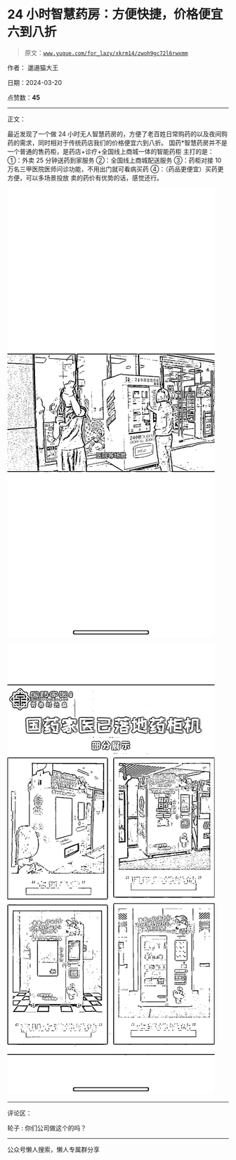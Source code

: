 # 24 小时智慧药房：方便快捷，价格便宜六到八折

> 原文：[`www.yuque.com/for_lazy/xkrm14/zwoh9gc72l6rwxmm`](https://www.yuque.com/for_lazy/xkrm14/zwoh9gc72l6rwxmm)

作者： 邋遢猫大王

日期：2024-03-20

点赞数：**45**

* * *

正文：

最近发现了一个做 24 小时无人智慧药房的，方便了老百姓日常购药的以及夜间购药的需求，同时相对于传统药店我们的价格便宜六到八折。
国药*智慧药房并不是一个普通的售药柜，是药店+诊疗+全国线上商城一体的智能药柜 主打的是： ①：外卖 25 分钟送药到家服务 ②：全国线上商城配送服务
③：药柜对接 10 万名三甲医院医师问诊功能，不用出门就可看病买药 ④：（药品更便宜）买药更方便，可以多场景投放 卖的药价有优势的话，感觉还行。

![](img/7f187182c05f0d1456a6b99783bfb0b5.png)

![](img/fbbc230e99ae076b078fb3d6814a02b9.png)

* * *

评论区：

轮子 : 你们公司做这个的吗？

* * *

公众号懒人搜索，懒人专属群分享